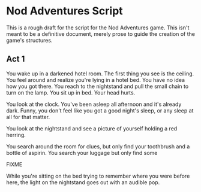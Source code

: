 Nod Adventures Script
=====================

This is a rough draft for the script for the Nod Adventures game. This isn't
meant to be a definitive document, merely prose to guide the creation of the
game's structures.

Act 1
-----

You wake up in a darkened hotel room. The first thing you see is the ceiling.
You feel around and realize you're lying in a hotel bed. You have no idea how
you got there. You reach to the nightstand and pull the small chain to turn on
the lamp. You sit up in bed. Your head hurts.

You look at the clock. You've been asleep all afternoon and it's already dark.
Funny, you don't feel like you got a good night's sleep, or any sleep at all
for that matter.

You look at the nightstand and see a picture of yourself holding a red herring.

You search around the room for clues, but only find your toothbrush and a
bottle of aspirin. You search your luggage but only find some

FIXME

While you're sitting on the bed trying to remember where you were before here, the light on the nightstand goes out with an audible pop.

<!-- vi: ft=markdown spell
-->
